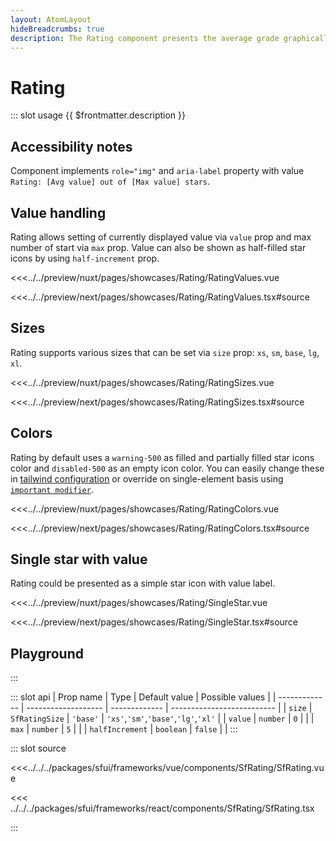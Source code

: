 ```yaml
---
layout: AtomLayout
hideBreadcrumbs: true
description: The Rating component presents the average grade graphically and textually.
---
```


# Rating

::: slot usage
{{ $frontmatter.description }}

## Accessibility notes

Component implements `role="img"` and `aria-label` property with value `Rating: [Avg value] out of [Max value] stars`.

## Value handling

Rating allows setting of currently displayed value via `value` prop and max number of start via `max` prop. Value can also be shown as half-filled star icons by using `half-increment` prop.

<Showcase showcase-name="Rating/RatingValues">

<!-- vue -->
<<<../../preview/nuxt/pages/showcases/Rating/RatingValues.vue
<!-- end vue -->
<!-- react -->
<<<../../preview/next/pages/showcases/Rating/RatingValues.tsx#source
<!-- end react -->

</Showcase>

## Sizes

Rating supports various sizes that can be set via `size` prop: `xs`, `sm`, `base`, `lg`, `xl`.

<Showcase showcase-name="Rating/RatingSizes" style="min-height:250px">

<!-- vue -->
<<<../../preview/nuxt/pages/showcases/Rating/RatingSizes.vue
<!-- end vue -->
<!-- react -->
<<<../../preview/next/pages/showcases/Rating/RatingSizes.tsx#source
<!-- end react -->

</Showcase>

## Colors

Rating by default uses a `warning-500` as filled and partially filled star icons color and `disabled-500` as an empty icon color. You can easily change these in [tailwind configuration](https://tailwindcss.com/docs/configuration#theme) or override on single-element basis using [`important modifier`](https://tailwindcss.com/docs/configuration#important-modifier).

<Showcase showcase-name="Rating/RatingColors">

<!-- vue -->
<<<../../preview/nuxt/pages/showcases/Rating/RatingColors.vue
<!-- end vue -->
<!-- react -->
<<<../../preview/next/pages/showcases/Rating/RatingColors.tsx#source
<!-- end react -->

</Showcase>

## Single star with value

Rating could be presented as a simple star icon with value label.

<Showcase showcase-name="Rating/SingleStar" style="min-height:220px">

<!-- vue -->
<<<../../preview/nuxt/pages/showcases/Rating/SingleStar.vue
<!-- end vue -->
<!-- react -->
<<<../../preview/next/pages/showcases/Rating/SingleStar.tsx#source
<!-- end react -->

</Showcase>

## Playground

<Generate style="height:400px" />
:::

::: slot api
| Prop name     | Type                | Default value | Possible values            |
| ------------- | ------------------- | ------------- | -------------------------- |
| `size`          | `SfRatingSize`    | `'base'`        | `'xs'`,`'sm'`,`'base'`,`'lg'`,`'xl'` |
| `value`         | `number`            | `0`           |                            |
| `max`           | `number`            | `5`           |                            |
| `halfIncrement` | `boolean`           | `false`       |                            |
:::

::: slot source
<SourceCode>
<!-- vue -->
<<<../../../packages/sfui/frameworks/vue/components/SfRating/SfRating.vue
<!-- end vue -->
<!-- react -->
<<< ../../../packages/sfui/frameworks/react/components/SfRating/SfRating.tsx
<!-- end react -->
</SourceCode>
:::
